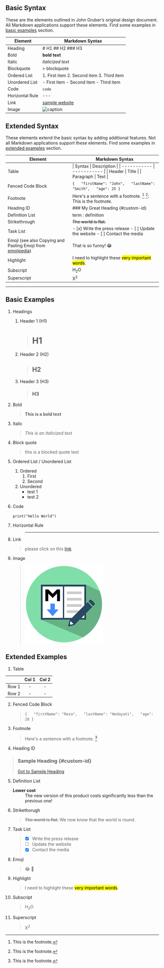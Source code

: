 ## Basic Syntax
These are the elements outlined in John Gruber’s original design document. All Markdown applications support these elements. Find some examples in [basic examples](#basic-examples) section. 



| **Element**     | **Markdown Syntax**                        |
|-----------------|--------------------------------------------|
| Heading         | # H1 ## H2 ### H3                          |
| Bold            | **bold text**                              |
| Italic          | *italicized text*                          |
| Blockquote      | > blockquote                               |
| Ordered List    | 1. First item 2. Second item 3. Third item |
| Unordered List  | - First item - Second item - Third item    |
| Code            | `code`                                     |
| Horizontal Rule | ---                                        |
| Link            | [sample website](https://www.example.com)  |
| Image           | ![caption](image.jpg)                      |

## Extended Syntax 
These elements extend the basic syntax by adding additional features. Not all Markdown applications support these elements. Find some examples in [extended examples](#extended-examples) section.

| **Element**                                    | **Markdown Syntax**                                                                                           |
|--------------------------------------------|------------------------------------------------------------------------------------------------------------|
| Table                                      | \| Syntax \| Description \| \| ----------- \| ----------- \| \| Header \| Title \| \| Paragraph \| Text \| |
| Fenced Code Block                          | ``` {   "firstName": "John",   "lastName": "Smith",   "age": 25 } ```                                      |
| Footnote                                   | Here's a sentence with a footnote. [^1]  [^1]: This is the footnote.                                       |
| Heading ID                                 | ### My Great Heading {#custom-id}                                                                          |
| Definition List                            | term : definition                                                                                          |
| Strikethrough                              | ~~The world is flat.~~                                                                                     |
| Task List                                  | - [x] Write the press release - [ ] Update the website - [ ] Contact the media                             |
| Emoji (see also Copying and Pasting Emoji from [emojipedia](https://emojipedia.org/)) | That is so funny! :joy:                                                                                    |
| Highlight                                  | I need to highlight these <mark>very important words</mark>.                                                        |
| Subscript                                  | H<sub>2</sub>O                                                                                                     |
| Superscript                                | X<sup>2</sup>                                                                                                      |

---

## Basic Examples

1. Headings
   1. Header 1 (H1)
      ># H1
   2. Header 2 (H2)
      >## H2
   3. Header 3 (H3)
      >### H3
2. Bold
   
   >**This is a bold text**
3. Italic 
    >*This is an italicized text*
4. Block quote
    >this is a blocked quote text
5. Ordered List / Unordered List
   1. Ordered
      1. First 
      2. Second
   2. Unordered 
       - test 1
       - test 2
6. Code
   
   `print("Hello World")`  
7. Horizontal Rule
   >---
8. Link
    >please click on this [link](https://www.example.com) 
9.  Image
    
    >![alt text](images/Markdown-logo.png)     

## Extended Examples

1.  Table
   
   |       | Col 1 | Col 2 |
   |:-----:|:-----:|:-----:|
   | Row 1 |   -   |   -   |
   | Row 2 |   -   |   -   |
2.  Fenced Code Block

      >``` {   "firstName": "Reza",   "lastName": "Hedayati",   "age": 28 } ```  
3.  Footnote

      >Here's a sentence with a footnote. [^1]  
      [^1]: This is the footnote.  

4.  Heading ID
   >### Sample Heading {#custom-id}
   >[Got to Sample Heading](#custom-id)

5.  Definition List
    ><dl>
    <dt><strong>Lower cost</strong></dt>
    <dd>The new version of this product costs significantly less than the previous one!</dd>
    </dl>

6.  Strikethorugh
    >~~The world is flat.~~ We now know that the world is round.
7.  Task List
    >- [x] Write the press release
    >- [ ] Update the website
    >- [x] Contact the media
8.  Emoji
    > :joy: 🎹
9.  Highlight
    >I need to highlight these <mark>very important words</mark>.
10. Subscript
    >H<sub>2</sub>O
11. Superscript
    >X<sup>2</sup> 



   
